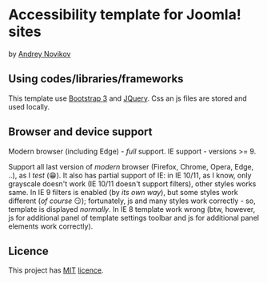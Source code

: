 Accessibility template for Joomla! sites
========================================

by [Andrey Novikov](https://github.com/AndNovAtor)

## Using codes/libraries/frameworks

This template use [Bootstrap 3](http://getbootstrap.com) and [JQuery](http://jquery.com).
Css an js files are stored and used locally.
## Browser and device support
Modern browser (including Edge) - _full_ support.
IE support - versions >= 9.

Support all last version of _modern_ browser (Firefox, Chrome, Opera, Edge, ..), as I _test_ (:grin:).
It also has partial support of IE: in IE 10/11, as I know, only grayscale doesn't work (IE 10/11 doesn't support filters), other styles works same.
In IE 9 filters is enabled (by _its own way_), but some styles work different (_of course_ :smirk:); fortunately, js and many styles work correctly - so, template is displayed _normally_.
In IE 8 template work wrong (btw, however, js for additional panel of template settings toolbar and js for additional panel elements work correctly).

## Licence

This project has [MIT](./LICENSE.md) [licence](https://opensource.org/licenses/MIT).
